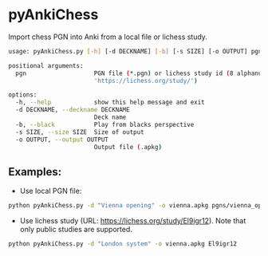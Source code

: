 # pyAnkiChess
Import chess PGN into Anki from a local file or lichess study.

```bash
usage: pyAnkiChess.py [-h] [-d DECKNAME] [-b] [-s SIZE] [-o OUTPUT] pgn

positional arguments:
  pgn                   PGN file (*.pgn) or lichess study id (8 alphanumeric characters, following
                        'https://lichess.org/study/')

options:
  -h, --help            show this help message and exit
  -d DECKNAME, --deckname DECKNAME
                        Deck name
  -b, --black           Play from blacks perspective
  -s SIZE, --size SIZE  Size of output
  -o OUTPUT, --output OUTPUT
                        Output file (.apkg)
```

## Examples:
- Use local PGN file: 
```bash
python pyAnkiChess.py -d "Vienna opening" -o vienna.apkg pgns/vienna_opening.pgn
```
- Use lichess study (URL: https://lichess.org/study/El9igr12). Note that only public studies are supported. 
```bash
python pyAnkiChess.py -d "London system" -o vienna.apkg El9igr12
```
